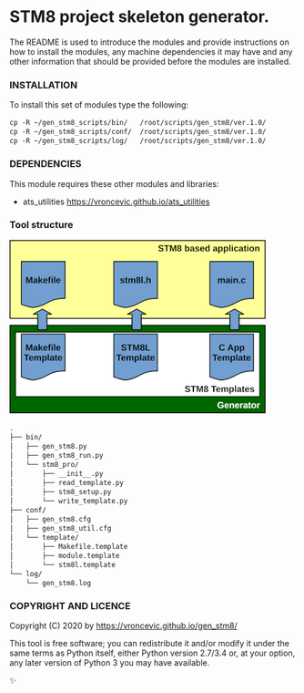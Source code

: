 # STM8 project skeleton generator.

The README is used to introduce the modules and provide instructions on
how to install the modules, any machine dependencies it may have and any
other information that should be provided before the modules are installed.

### INSTALLATION

To install this set of modules type the following:

```
cp -R ~/gen_stm8_scripts/bin/   /root/scripts/gen_stm8/ver.1.0/
cp -R ~/gen_stm8_scripts/conf/  /root/scripts/gen_stm8/ver.1.0/
cp -R ~/gen_stm8_scripts/log/   /root/scripts/gen_stm8/ver.1.0/
```

### DEPENDENCIES

This module requires these other modules and libraries:

* ats_utilities https://vroncevic.github.io/ats_utilities

### Tool structure

![alt tag](https://raw.githubusercontent.com/vroncevic/gen_stm8/dev/python-tool-docs/gen_stm8.png)

```
.
├── bin/
│   ├── gen_stm8.py
│   ├── gen_stm8_run.py
│   └── stm8_pro/
│       ├── __init__.py
│       ├── read_template.py
│       ├── stm8_setup.py
│       └── write_template.py
├── conf/
│   ├── gen_stm8.cfg
│   ├── gen_stm8_util.cfg
│   └── template/
│       ├── Makefile.template
│       ├── module.template
│       └── stm8l.template
└── log/
    └── gen_stm8.log

```

### COPYRIGHT AND LICENCE

Copyright (C) 2020 by https://vroncevic.github.io/gen_stm8/

This tool is free software; you can redistribute it and/or modify
it under the same terms as Python itself, either Python version 2.7/3.4 or,
at your option, any later version of Python 3 you may have available.

:sparkles:
